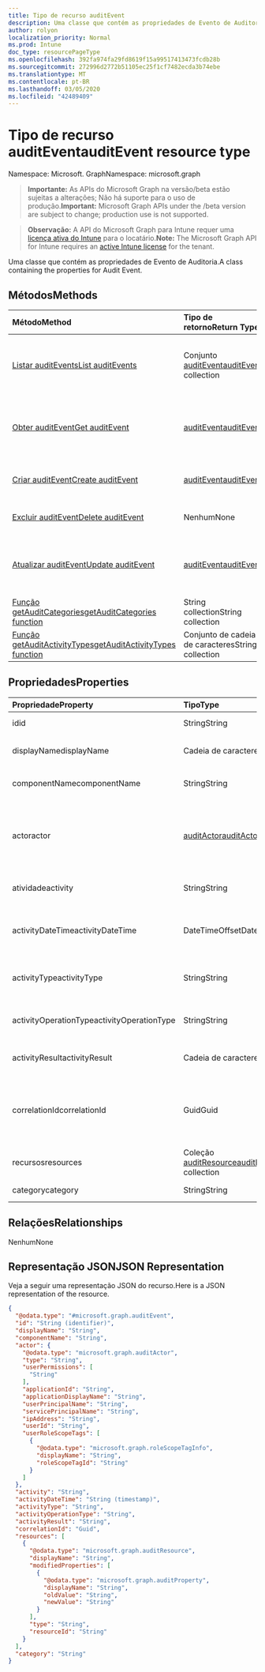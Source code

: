 ```yaml
---
title: Tipo de recurso auditEvent
description: Uma classe que contém as propriedades de Evento de Auditoria.
author: rolyon
localization_priority: Normal
ms.prod: Intune
doc_type: resourcePageType
ms.openlocfilehash: 392fa974fa29fd8619f15a99517413473fcdb28b
ms.sourcegitcommit: 272996d2772b51105ec25f1cf7482ecda3b74ebe
ms.translationtype: MT
ms.contentlocale: pt-BR
ms.lasthandoff: 03/05/2020
ms.locfileid: "42489409"
---
```

# <a name="auditevent-resource-type"></a><span data-ttu-id="a4a62-103">Tipo de recurso auditEvent</span><span class="sxs-lookup"><span data-stu-id="a4a62-103">auditEvent resource type</span></span>

<span data-ttu-id="a4a62-104">Namespace: Microsoft. Graph</span><span class="sxs-lookup"><span data-stu-id="a4a62-104">Namespace: microsoft.graph</span></span>

> <span data-ttu-id="a4a62-105">**Importante:** As APIs do Microsoft Graph na versão/beta estão sujeitas a alterações; Não há suporte para o uso de produção.</span><span class="sxs-lookup"><span data-stu-id="a4a62-105">**Important:** Microsoft Graph APIs under the /beta version are subject to change; production use is not supported.</span></span>

> <span data-ttu-id="a4a62-106">**Observação:** A API do Microsoft Graph para Intune requer uma [licença ativa do Intune](https://go.microsoft.com/fwlink/?linkid=839381) para o locatário.</span><span class="sxs-lookup"><span data-stu-id="a4a62-106">**Note:** The Microsoft Graph API for Intune requires an [active Intune license](https://go.microsoft.com/fwlink/?linkid=839381) for the tenant.</span></span>

<span data-ttu-id="a4a62-107">Uma classe que contém as propriedades de Evento de Auditoria.</span><span class="sxs-lookup"><span data-stu-id="a4a62-107">A class containing the properties for Audit Event.</span></span>

## <a name="methods"></a><span data-ttu-id="a4a62-108">Métodos</span><span class="sxs-lookup"><span data-stu-id="a4a62-108">Methods</span></span>
|<span data-ttu-id="a4a62-109">Método</span><span class="sxs-lookup"><span data-stu-id="a4a62-109">Method</span></span>|<span data-ttu-id="a4a62-110">Tipo de retorno</span><span class="sxs-lookup"><span data-stu-id="a4a62-110">Return Type</span></span>|<span data-ttu-id="a4a62-111">Descrição</span><span class="sxs-lookup"><span data-stu-id="a4a62-111">Description</span></span>|
|:---|:---|:---|
|[<span data-ttu-id="a4a62-112">Listar auditEvents</span><span class="sxs-lookup"><span data-stu-id="a4a62-112">List auditEvents</span></span>](../api/intune-auditing-auditevent-list.md)|<span data-ttu-id="a4a62-113">Conjunto [auditEvent](../resources/intune-auditing-auditevent.md)</span><span class="sxs-lookup"><span data-stu-id="a4a62-113">[auditEvent](../resources/intune-auditing-auditevent.md) collection</span></span>|<span data-ttu-id="a4a62-114">Listar propriedades e relações de objetos de [auditEvent](../resources/intune-auditing-auditevent.md).</span><span class="sxs-lookup"><span data-stu-id="a4a62-114">List properties and relationships of the [auditEvent](../resources/intune-auditing-auditevent.md) objects.</span></span>|
|[<span data-ttu-id="a4a62-115">Obter auditEvent</span><span class="sxs-lookup"><span data-stu-id="a4a62-115">Get auditEvent</span></span>](../api/intune-auditing-auditevent-get.md)|[<span data-ttu-id="a4a62-116">auditEvent</span><span class="sxs-lookup"><span data-stu-id="a4a62-116">auditEvent</span></span>](../resources/intune-auditing-auditevent.md)|<span data-ttu-id="a4a62-117">Ler propriedades e relações de objetos de[auditEvent](../resources/intune-auditing-auditevent.md).</span><span class="sxs-lookup"><span data-stu-id="a4a62-117">Read properties and relationships of the [auditEvent](../resources/intune-auditing-auditevent.md) object.</span></span>|
|[<span data-ttu-id="a4a62-118">Criar auditEvent</span><span class="sxs-lookup"><span data-stu-id="a4a62-118">Create auditEvent</span></span>](../api/intune-auditing-auditevent-create.md)|[<span data-ttu-id="a4a62-119">auditEvent</span><span class="sxs-lookup"><span data-stu-id="a4a62-119">auditEvent</span></span>](../resources/intune-auditing-auditevent.md)|<span data-ttu-id="a4a62-120">Criar um novo objeto de[auditEvent](../resources/intune-auditing-auditevent.md).</span><span class="sxs-lookup"><span data-stu-id="a4a62-120">Create a new [auditEvent](../resources/intune-auditing-auditevent.md) object.</span></span>|
|[<span data-ttu-id="a4a62-121">Excluir auditEvent</span><span class="sxs-lookup"><span data-stu-id="a4a62-121">Delete auditEvent</span></span>](../api/intune-auditing-auditevent-delete.md)|<span data-ttu-id="a4a62-122">Nenhum</span><span class="sxs-lookup"><span data-stu-id="a4a62-122">None</span></span>|<span data-ttu-id="a4a62-123">Excluir [auditEvent](../resources/intune-auditing-auditevent.md).</span><span class="sxs-lookup"><span data-stu-id="a4a62-123">Deletes a [auditEvent](../resources/intune-auditing-auditevent.md).</span></span>|
|[<span data-ttu-id="a4a62-124">Atualizar auditEvent</span><span class="sxs-lookup"><span data-stu-id="a4a62-124">Update auditEvent</span></span>](../api/intune-auditing-auditevent-update.md)|[<span data-ttu-id="a4a62-125">auditEvent</span><span class="sxs-lookup"><span data-stu-id="a4a62-125">auditEvent</span></span>](../resources/intune-auditing-auditevent.md)|<span data-ttu-id="a4a62-126">Atualizar as propriedades do objeto de [auditEvent](../resources/intune-auditing-auditevent.md).</span><span class="sxs-lookup"><span data-stu-id="a4a62-126">Update the properties of a [auditEvent](../resources/intune-auditing-auditevent.md) object.</span></span>|
|[<span data-ttu-id="a4a62-127">Função getAuditCategories</span><span class="sxs-lookup"><span data-stu-id="a4a62-127">getAuditCategories function</span></span>](../api/intune-auditing-auditevent-getauditcategories.md)|<span data-ttu-id="a4a62-128">String collection</span><span class="sxs-lookup"><span data-stu-id="a4a62-128">String collection</span></span>|<span data-ttu-id="a4a62-129">Ainda não documentado</span><span class="sxs-lookup"><span data-stu-id="a4a62-129">Not yet documented</span></span>|
|[<span data-ttu-id="a4a62-130">Função getAuditActivityTypes</span><span class="sxs-lookup"><span data-stu-id="a4a62-130">getAuditActivityTypes function</span></span>](../api/intune-auditing-auditevent-getauditactivitytypes.md)|<span data-ttu-id="a4a62-131">Conjunto de cadeia de caracteres</span><span class="sxs-lookup"><span data-stu-id="a4a62-131">String collection</span></span>|<span data-ttu-id="a4a62-132">Ainda não documentado</span><span class="sxs-lookup"><span data-stu-id="a4a62-132">Not yet documented</span></span>|

## <a name="properties"></a><span data-ttu-id="a4a62-133">Propriedades</span><span class="sxs-lookup"><span data-stu-id="a4a62-133">Properties</span></span>
|<span data-ttu-id="a4a62-134">Propriedade</span><span class="sxs-lookup"><span data-stu-id="a4a62-134">Property</span></span>|<span data-ttu-id="a4a62-135">Tipo</span><span class="sxs-lookup"><span data-stu-id="a4a62-135">Type</span></span>|<span data-ttu-id="a4a62-136">Descrição</span><span class="sxs-lookup"><span data-stu-id="a4a62-136">Description</span></span>|
|:---|:---|:---|
|<span data-ttu-id="a4a62-137">id</span><span class="sxs-lookup"><span data-stu-id="a4a62-137">id</span></span>|<span data-ttu-id="a4a62-138">String</span><span class="sxs-lookup"><span data-stu-id="a4a62-138">String</span></span>|<span data-ttu-id="a4a62-139">Chave da entidade.</span><span class="sxs-lookup"><span data-stu-id="a4a62-139">Key of the entity.</span></span>|
|<span data-ttu-id="a4a62-140">displayName</span><span class="sxs-lookup"><span data-stu-id="a4a62-140">displayName</span></span>|<span data-ttu-id="a4a62-141">Cadeia de caracteres</span><span class="sxs-lookup"><span data-stu-id="a4a62-141">String</span></span>|<span data-ttu-id="a4a62-142">Nome de exibição do evento.</span><span class="sxs-lookup"><span data-stu-id="a4a62-142">Event display name.</span></span>|
|<span data-ttu-id="a4a62-143">componentName</span><span class="sxs-lookup"><span data-stu-id="a4a62-143">componentName</span></span>|<span data-ttu-id="a4a62-144">String</span><span class="sxs-lookup"><span data-stu-id="a4a62-144">String</span></span>|<span data-ttu-id="a4a62-145">Nome do componente.</span><span class="sxs-lookup"><span data-stu-id="a4a62-145">Component name.</span></span>|
|<span data-ttu-id="a4a62-146">actor</span><span class="sxs-lookup"><span data-stu-id="a4a62-146">actor</span></span>|[<span data-ttu-id="a4a62-147">auditActor</span><span class="sxs-lookup"><span data-stu-id="a4a62-147">auditActor</span></span>](../resources/intune-auditing-auditactor.md)|<span data-ttu-id="a4a62-148">Usuários e aplicativos do AAD associados com o evento de auditoria.</span><span class="sxs-lookup"><span data-stu-id="a4a62-148">AAD user and application that are associated with the audit event.</span></span>|
|<span data-ttu-id="a4a62-149">atividade</span><span class="sxs-lookup"><span data-stu-id="a4a62-149">activity</span></span>|<span data-ttu-id="a4a62-150">String</span><span class="sxs-lookup"><span data-stu-id="a4a62-150">String</span></span>|<span data-ttu-id="a4a62-151">Nome amigável da atividade.</span><span class="sxs-lookup"><span data-stu-id="a4a62-151">Friendly name of the activity.</span></span>|
|<span data-ttu-id="a4a62-152">activityDateTime</span><span class="sxs-lookup"><span data-stu-id="a4a62-152">activityDateTime</span></span>|<span data-ttu-id="a4a62-153">DateTimeOffset</span><span class="sxs-lookup"><span data-stu-id="a4a62-153">DateTimeOffset</span></span>|<span data-ttu-id="a4a62-154">A hora e data em UTC em que a atividade foi executada.</span><span class="sxs-lookup"><span data-stu-id="a4a62-154">The date time in UTC when the activity was performed.</span></span>|
|<span data-ttu-id="a4a62-155">activityType</span><span class="sxs-lookup"><span data-stu-id="a4a62-155">activityType</span></span>|<span data-ttu-id="a4a62-156">String</span><span class="sxs-lookup"><span data-stu-id="a4a62-156">String</span></span>|<span data-ttu-id="a4a62-157">O tipo de atividade que foi executada.</span><span class="sxs-lookup"><span data-stu-id="a4a62-157">The type of activity that was being performed.</span></span>|
|<span data-ttu-id="a4a62-158">activityOperationType</span><span class="sxs-lookup"><span data-stu-id="a4a62-158">activityOperationType</span></span>|<span data-ttu-id="a4a62-159">String</span><span class="sxs-lookup"><span data-stu-id="a4a62-159">String</span></span>|<span data-ttu-id="a4a62-160">O tipo de operação HTTP da atividade.</span><span class="sxs-lookup"><span data-stu-id="a4a62-160">The HTTP operation type of the activity.</span></span>|
|<span data-ttu-id="a4a62-161">activityResult</span><span class="sxs-lookup"><span data-stu-id="a4a62-161">activityResult</span></span>|<span data-ttu-id="a4a62-162">Cadeia de caracteres</span><span class="sxs-lookup"><span data-stu-id="a4a62-162">String</span></span>|<span data-ttu-id="a4a62-163">O resultado da atividade.</span><span class="sxs-lookup"><span data-stu-id="a4a62-163">The result of the activity.</span></span>|
|<span data-ttu-id="a4a62-164">correlationId</span><span class="sxs-lookup"><span data-stu-id="a4a62-164">correlationId</span></span>|<span data-ttu-id="a4a62-165">Guid</span><span class="sxs-lookup"><span data-stu-id="a4a62-165">Guid</span></span>|<span data-ttu-id="a4a62-166">A ID da solicitação de cliente usada para correlacionar a atividade dentro do sistema.</span><span class="sxs-lookup"><span data-stu-id="a4a62-166">The client request Id that is used to correlate activity within the system.</span></span>|
|<span data-ttu-id="a4a62-167">recursos</span><span class="sxs-lookup"><span data-stu-id="a4a62-167">resources</span></span>|<span data-ttu-id="a4a62-168">Coleção [auditResource](../resources/intune-auditing-auditresource.md)</span><span class="sxs-lookup"><span data-stu-id="a4a62-168">[auditResource](../resources/intune-auditing-auditresource.md) collection</span></span>|<span data-ttu-id="a4a62-169">Recursos em modificação.</span><span class="sxs-lookup"><span data-stu-id="a4a62-169">Resources being modified.</span></span>|
|<span data-ttu-id="a4a62-170">category</span><span class="sxs-lookup"><span data-stu-id="a4a62-170">category</span></span>|<span data-ttu-id="a4a62-171">String</span><span class="sxs-lookup"><span data-stu-id="a4a62-171">String</span></span>|<span data-ttu-id="a4a62-172">Categoria de auditoria.</span><span class="sxs-lookup"><span data-stu-id="a4a62-172">Audit category.</span></span>|

## <a name="relationships"></a><span data-ttu-id="a4a62-173">Relações</span><span class="sxs-lookup"><span data-stu-id="a4a62-173">Relationships</span></span>
<span data-ttu-id="a4a62-174">Nenhum</span><span class="sxs-lookup"><span data-stu-id="a4a62-174">None</span></span>

## <a name="json-representation"></a><span data-ttu-id="a4a62-175">Representação JSON</span><span class="sxs-lookup"><span data-stu-id="a4a62-175">JSON Representation</span></span>
<span data-ttu-id="a4a62-176">Veja a seguir uma representação JSON do recurso.</span><span class="sxs-lookup"><span data-stu-id="a4a62-176">Here is a JSON representation of the resource.</span></span>
<!-- {
  "blockType": "resource",
  "keyProperty": "id",
  "@odata.type": "microsoft.graph.auditEvent"
}
-->
``` json
{
  "@odata.type": "#microsoft.graph.auditEvent",
  "id": "String (identifier)",
  "displayName": "String",
  "componentName": "String",
  "actor": {
    "@odata.type": "microsoft.graph.auditActor",
    "type": "String",
    "userPermissions": [
      "String"
    ],
    "applicationId": "String",
    "applicationDisplayName": "String",
    "userPrincipalName": "String",
    "servicePrincipalName": "String",
    "ipAddress": "String",
    "userId": "String",
    "userRoleScopeTags": [
      {
        "@odata.type": "microsoft.graph.roleScopeTagInfo",
        "displayName": "String",
        "roleScopeTagId": "String"
      }
    ]
  },
  "activity": "String",
  "activityDateTime": "String (timestamp)",
  "activityType": "String",
  "activityOperationType": "String",
  "activityResult": "String",
  "correlationId": "Guid",
  "resources": [
    {
      "@odata.type": "microsoft.graph.auditResource",
      "displayName": "String",
      "modifiedProperties": [
        {
          "@odata.type": "microsoft.graph.auditProperty",
          "displayName": "String",
          "oldValue": "String",
          "newValue": "String"
        }
      ],
      "type": "String",
      "resourceId": "String"
    }
  ],
  "category": "String"
}
```



